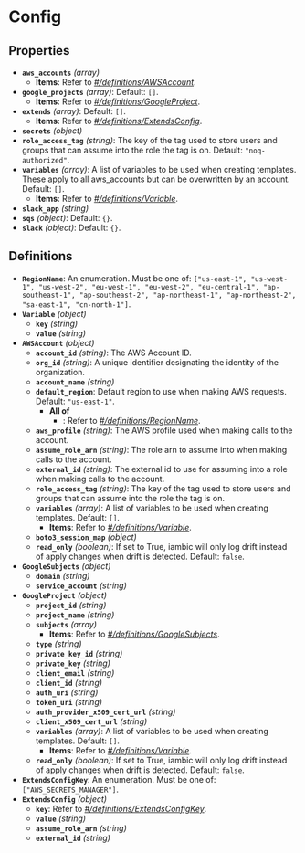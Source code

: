 # Config

## Properties

- **`aws_accounts`** *(array)*
  - **Items**: Refer to *[#/definitions/AWSAccount](#definitions/AWSAccount)*.
- **`google_projects`** *(array)*: Default: `[]`.
  - **Items**: Refer to *[#/definitions/GoogleProject](#definitions/GoogleProject)*.
- **`extends`** *(array)*: Default: `[]`.
  - **Items**: Refer to *[#/definitions/ExtendsConfig](#definitions/ExtendsConfig)*.
- **`secrets`** *(object)*
- **`role_access_tag`** *(string)*: The key of the tag used to store users and groups that can assume into the role the tag is on. Default: `"noq-authorized"`.
- **`variables`** *(array)*: A list of variables to be used when creating templates. These apply to all aws_accounts but can be overwritten by an account. Default: `[]`.
  - **Items**: Refer to *[#/definitions/Variable](#definitions/Variable)*.
- **`slack_app`** *(string)*
- **`sqs`** *(object)*: Default: `{}`.
- **`slack`** *(object)*: Default: `{}`.
## Definitions

- <a id="definitions/RegionName"></a>**`RegionName`**: An enumeration. Must be one of: `["us-east-1", "us-west-1", "us-west-2", "eu-west-1", "eu-west-2", "eu-central-1", "ap-southeast-1", "ap-southeast-2", "ap-northeast-1", "ap-northeast-2", "sa-east-1", "cn-north-1"]`.
- <a id="definitions/Variable"></a>**`Variable`** *(object)*
  - **`key`** *(string)*
  - **`value`** *(string)*
- <a id="definitions/AWSAccount"></a>**`AWSAccount`** *(object)*
  - **`account_id`** *(string)*: The AWS Account ID.
  - **`org_id`** *(string)*: A unique identifier designating the identity of the organization.
  - **`account_name`** *(string)*
  - **`default_region`**: Default region to use when making AWS requests. Default: `"us-east-1"`.
    - **All of**
      - : Refer to *[#/definitions/RegionName](#definitions/RegionName)*.
  - **`aws_profile`** *(string)*: The AWS profile used when making calls to the account.
  - **`assume_role_arn`** *(string)*: The role arn to assume into when making calls to the account.
  - **`external_id`** *(string)*: The external id to use for assuming into a role when making calls to the account.
  - **`role_access_tag`** *(string)*: The key of the tag used to store users and groups that can assume into the role the tag is on.
  - **`variables`** *(array)*: A list of variables to be used when creating templates. Default: `[]`.
    - **Items**: Refer to *[#/definitions/Variable](#definitions/Variable)*.
  - **`boto3_session_map`** *(object)*
  - **`read_only`** *(boolean)*: If set to True, iambic will only log drift instead of apply changes when drift is detected. Default: `false`.
- <a id="definitions/GoogleSubjects"></a>**`GoogleSubjects`** *(object)*
  - **`domain`** *(string)*
  - **`service_account`** *(string)*
- <a id="definitions/GoogleProject"></a>**`GoogleProject`** *(object)*
  - **`project_id`** *(string)*
  - **`project_name`** *(string)*
  - **`subjects`** *(array)*
    - **Items**: Refer to *[#/definitions/GoogleSubjects](#definitions/GoogleSubjects)*.
  - **`type`** *(string)*
  - **`private_key_id`** *(string)*
  - **`private_key`** *(string)*
  - **`client_email`** *(string)*
  - **`client_id`** *(string)*
  - **`auth_uri`** *(string)*
  - **`token_uri`** *(string)*
  - **`auth_provider_x509_cert_url`** *(string)*
  - **`client_x509_cert_url`** *(string)*
  - **`variables`** *(array)*: A list of variables to be used when creating templates. Default: `[]`.
    - **Items**: Refer to *[#/definitions/Variable](#definitions/Variable)*.
  - **`read_only`** *(boolean)*: If set to True, iambic will only log drift instead of apply changes when drift is detected. Default: `false`.
- <a id="definitions/ExtendsConfigKey"></a>**`ExtendsConfigKey`**: An enumeration. Must be one of: `["AWS_SECRETS_MANAGER"]`.
- <a id="definitions/ExtendsConfig"></a>**`ExtendsConfig`** *(object)*
  - **`key`**: Refer to *[#/definitions/ExtendsConfigKey](#definitions/ExtendsConfigKey)*.
  - **`value`** *(string)*
  - **`assume_role_arn`** *(string)*
  - **`external_id`** *(string)*
